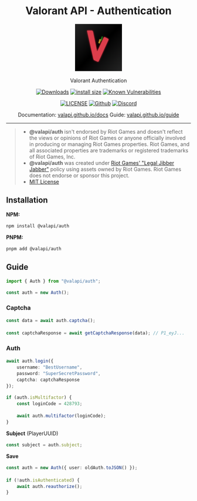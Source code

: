 [githubrepo_image]: https://github.com/valapi/.github/blob/main/128_valapi.png?raw=true
[githubrepo_url]: https://github.com/valapi
[download_image]: https://badgen.net/npm/dt/@valapi/auth?icon=npm
[download_url]: https://www.npmjs.com/package/@valapi/auth
[size_image]: https://packagephobia.com/badge?p=@valapi/auth
[size_url]: https://packagephobia.com/result?p=@valapi/auth
[vulnerabilities_image]: https://snyk.io/test/npm/@valapi/auth/badge.svg
[vulnerabilities_url]: https://snyk.io/test/npm/@valapi/auth
[license_image]: https://badgen.net/badge/license/MIT/blue
[license_url]: https://github.com/valapi/.github/blob/main/LICENSE
[github_image]: https://badgen.net/badge/icon/github?icon=github&label
[github_url]: https://github.com/valapi/node-valapi/tree/master/packages/@valapi/auth
[discord_image]: https://badgen.net/badge/icon/discord?icon=discord&label
[discord_url]: https://discord.gg/pbyWbUYjyt

<div align="center">
  
# Valorant API - Authentication
  
[![Profile][githubrepo_image]][github_url]
  
Valorant Authentication
  
[![Downloads][download_image]][download_url]
[![install size][size_image]][size_url]
[![Known Vulnerabilities][vulnerabilities_image]][vulnerabilities_url]

[![LICENSE][license_image]][license_url]
[![Github][github_image]][github_url]
[![Discord][discord_image]][discord_url]

Documentation: [valapi.github.io/docs](https://valapi.github.io/docs)
Guide: [valapi.github.io/guide](https://valapi.github.io/guide)

</div>

---

> -   **@valapi/auth** isn't endorsed by Riot Games and doesn't reflect the views or opinions of Riot Games or anyone officially involved in producing or managing Riot Games properties. Riot Games, and all associated properties are trademarks or registered trademarks of Riot Games, Inc.
> -   **@valapi/auth** was created under [Riot Games' "Legal Jibber Jabber"](https://www.riotgames.com/en/legal) policy using assets owned by Riot Games. Riot Games does not endorse or sponsor this project.
> -   [MIT License][license_url]

## Installation

**NPM:**

```bash
npm install @valapi/auth
```

**PNPM:**

```bash
pnpm add @valapi/auth
```

## Guide

```typescript
import { Auth } from "@valapi/auth";
```

```typescript
const auth = new Auth();
```

### Captcha

```typescript
const data = await auth.captcha();

const captchaResponse = await getCaptchaResponse(data); // P1_eyJ...
```

### Auth

```typescript
await auth.login({
    username: "BestUsername", 
    password: "SuperSecretPassword", 
    captcha: captchaResponse
});
```

```typescript
if (auth.isMultifactor) {
    const loginCode = 428793;

    await auth.multifactor(loginCode);
}
```

**Subject** (PlayerUUID)

```typescript
const subject = auth.subject;
```

**Save**

```typescript
const auth = new Auth({ user: oldAuth.toJSON() });

if (!auth.isAuthenticated) {
    await auth.reauthorize();
}
```
